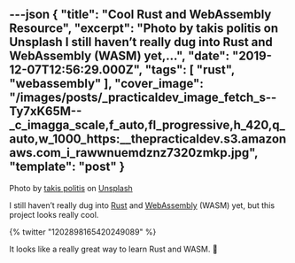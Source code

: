 ---json
{
  "title": "Cool Rust and WebAssembly Resource",
  "excerpt": "Photo by takis politis on Unsplash  I still haven’t really dug into Rust and WebAssembly (WASM) yet,...",
  "date": "2019-12-07T12:56:29.000Z",
  "tags": [
    "rust",
    "webassembly"
  ],
  "cover_image": "/images/posts/_practicaldev_image_fetch_s--Ty7xK65M--_c_imagga_scale,f_auto,fl_progressive,h_420,q_auto,w_1000_https:__thepracticaldev.s3.amazonaws.com_i_rawwnuemdznz7320zmkp.jpg",
  "template": "post"
}
---
Photo by [takis politis](https://unsplash.com/@citylop?utm_source=unsplash&utm_medium=referral&utm_content=creditCopyText) on [Unsplash](https://unsplash.com/?utm_source=unsplash&utm_medium=referral&utm_content=creditCopyText)

I still haven’t really dug into [Rust](https://www.rust-lang.org) and [WebAssembly](https://webassembly.org) (WASM) yet, but this project looks really cool.

{% twitter "1202898165420249089" %}

It looks like a really great way to learn Rust and WASM. 👏
